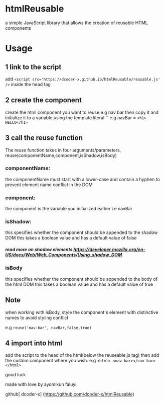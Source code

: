 # htmlReusable
a simple JavaScript library that allows the creation of reusable HTML components
# Usage 

## 1 link to the script

add `<script src='https://dcoder-x.github.io/htmlReusable/reusable.js' />` inside the head tag

## 2 create the component 
create the html component you want to reuse e.g nav bar 
then copy it and initialize it to a variable using the template literal `` e.g navBar = `<h1> HELLO</h1>`

## 3 call the reuse function

The reuse function takes in four arguments/parameters, reuse(componentName,component,isShadow,isBody)

### componentName: 
the componentName must start with a lower-case and contain a hyphen to prevent element name conflict in the DOM  

### component: 
the component is the variable you initialized earlier i.e navBar

### isShadow:
this specifies whether the component should be appended to the shadow DOM
this takes a boolean value and has a default value of false

##### read more on shadow elements https://developer.mozilla.org/en-US/docs/Web/Web_Components/Using_shadow_DOM

### isBody
this specifies whether the component should be appended to the body of the html DOM
this takes a boolean value and has a default value of true

## Note

when working with isBody, style the component's element with distinctive names to avoid styling conflict

e.g `reuse('nav-bar', navBar,false,true)`

## 4 import into html

add the script to the head of the html(below the reuseable.js tag)
then add the custom component where you wish.
e.g `<html> <nav-bar></nav-bar></html>`


good luck 

made with love by ayomikun faluyi

github[ dcoder-x] (https://github.com/dcoder-x/htmlReusable)

